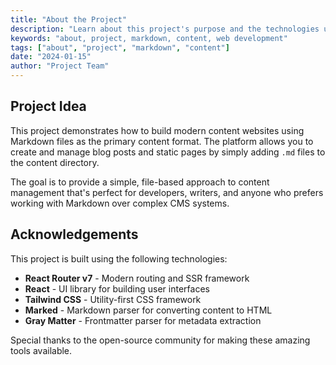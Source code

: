 ```yaml
---
title: "About the Project"
description: "Learn about this project's purpose and the technologies used to build it."
keywords: "about, project, markdown, content, web development"
tags: ["about", "project", "markdown", "content"]
date: "2024-01-15"
author: "Project Team"
---
```


## Project Idea

This project demonstrates how to build modern content websites using Markdown files as the primary content format. The platform allows you to create and manage blog posts and static pages by simply adding `.md` files to the content directory.

The goal is to provide a simple, file-based approach to content management that's perfect for developers, writers, and anyone who prefers working with Markdown over complex CMS systems.

## Acknowledgements

This project is built using the following technologies:

- **React Router v7** - Modern routing and SSR framework
- **React** - UI library for building user interfaces
- **Tailwind CSS** - Utility-first CSS framework
- **Marked** - Markdown parser for converting content to HTML
- **Gray Matter** - Frontmatter parser for metadata extraction

Special thanks to the open-source community for making these amazing tools available.
